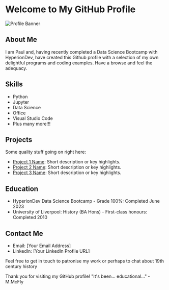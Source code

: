 # Welcome to My GitHub Profile

![Profile Banner](banner_image_url)

## About Me

I am Paul and, having recently completed a Data Science Bootcamp with HyperionDev, have created this Github
profile with a selection of my own delightful programs and coding examples. Have a browse and feel the adequacy.

## Skills

- Python
- Jupyter
- Data Science
- Office
- Visual Studio Code
- Plus many more!!!

## Projects

Some quality stuff going on right here:

- [Project 1 Name](link_to_project_1): Short description or key highlights.
- [Project 2 Name](link_to_project_2): Short description or key highlights.
- [Project 3 Name](link_to_project_3): Short description or key highlights.

## Education

- HyperionDev Data Science Bootcamp - Grade 100%: Completed June 2023
- University of Liverpool: History (BA Hons) - First-class honours: Completed 2010

## Contact Me

- Email: [Your Email Address]
- LinkedIn: [Your LinkedIn Profile URL]

Feel free to get in touch to patronise my work or perhaps to chat about 19th century history

Thank you for visiting my GitHub profile!
"It's been... educational..." - M.McFly



<!--
**quimbledon/quimbledon** is a ✨ _special_ ✨ repository because its `README.md` (this file) appears on your GitHub profile.

Here are some ideas to get you started:

- 🔭 I’m currently working on ...
- 🌱 I’m currently learning ...
- 👯 I’m looking to collaborate on ...
- 🤔 I’m looking for help with ...
- 💬 Ask me about ...
- 📫 How to reach me: ...
- 😄 Pronouns: ...
- ⚡ Fun fact: ...
-->
